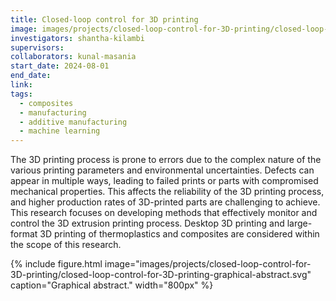 ```yaml
---
title: Closed-loop control for 3D printing
image: images/projects/closed-loop-control-for-3D-printing/closed-loop-control-for-3D-printing-graphical-abstract.svg
investigators: shantha-kilambi
supervisors:
collaborators: kunal-masania
start_date: 2024-08-01
end_date:
link:
tags:
  - composites
  - manufacturing
  - additive manufacturing
  - machine learning
---
```


<!-- excerpt start -->
The 3D printing process is prone to errors due to the complex nature of the various printing parameters and environmental uncertainties. Defects can appear in multiple ways, leading to failed prints or parts with compromised mechanical properties. This affects the reliability of the 3D printing process, and higher production rates of 3D-printed parts are challenging to achieve. This research focuses on developing methods that effectively monitor and control the 3D extrusion printing process. Desktop 3D printing and large-format 3D printing of thermoplastics and composites are considered within the scope of this research.
<!-- excerpt end -->

{%
  include figure.html
  image="images/projects/closed-loop-control-for-3D-printing/closed-loop-control-for-3D-printing-graphical-abstract.svg"
  caption="Graphical abstract."
  width="800px"
%}